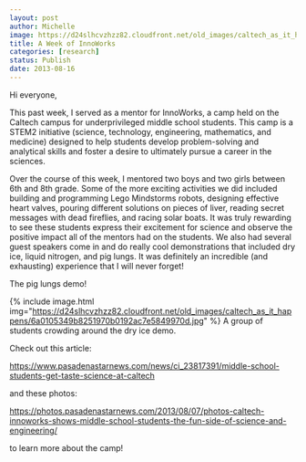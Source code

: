 ```yaml
---
layout: post
author: Michelle
image: https://d24slhcvzhzz82.cloudfront.net/old_images/caltech_as_it_happens/6a0105349b8251970b01901ebf0571970b.jpg
title: A Week of InnoWorks 
categories: [research]
status: Publish
date: 2013-08-16
---
```



Hi everyone,

This past week, I served as a mentor for InnoWorks, a camp held on the Caltech campus for underprivileged middle school students. This camp is a STEM2 initiative (science, technology, engineering, mathematics, and medicine) designed to help students develop problem-solving and analytical skills and foster a desire to ultimately pursue a career in the sciences.

Over the course of this week, I mentored two boys and two girls between 6th and 8th grade. Some of the more exciting activities we did included building and programming Lego Mindstorms robots, designing effective heart valves, pouring different solutions on pieces of liver, reading secret messages with dead fireflies, and racing solar boats. It was truly rewarding to see these students express their excitement for science and observe the positive impact all of the mentors had on the students. We also had several guest speakers come in and do really cool demonstrations that included dry ice, liquid nitrogen, and pig lungs. It was definitely an incredible (and exhausting) experience that I will never forget!

The pig lungs demo!


{% include image.html img="https://d24slhcvzhzz82.cloudfront.net/old_images/caltech_as_it_happens/6a0105349b8251970b0192ac7e5849970d.jpg" %}
A group of students crowding around the dry ice demo.

Check out this article:

https://www.pasadenastarnews.com/news/ci_23817391/middle-school-students-get-taste-science-at-caltech

and these photos:

https://photos.pasadenastarnews.com/2013/08/07/photos-caltech-innoworks-shows-middle-school-students-the-fun-side-of-science-and-engineering/

to learn more about the camp!

